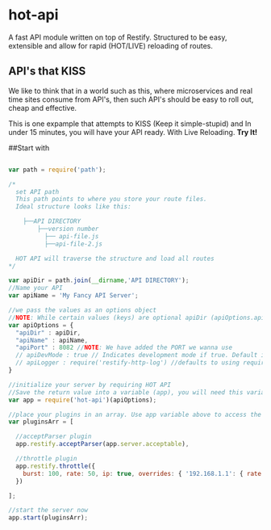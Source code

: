 # hot-api
A fast API module written on top of Restify. Structured to be easy, extensible and allow for rapid (HOT/LIVE) reloading of routes.

## API's that KISS
We like to think that in a world such as this, where microservices and real time sites consume from API's, then such API's should be easy to roll out, cheap and effective.

This is one expample that attempts to KISS (Keep it simple-stupid) and In under 15 minutes, you will have your API ready. With Live Reloading. **Try It!**

##Start with

```javascript

var path = require('path');

/*
  set API path
  This path points to where you store your route files.
  Ideal structure looks like this:

    ├──API DIRECTORY
        ├──version number
          ├── api-file.js
          ├──api-file-2.js

  HOT API will traverse the structure and load all routes
*/

var apiDir = path.join(__dirname,'API DIRECTORY');
//Name your API
var apiName = 'My Fancy API Server';

//we pass the values as an options object
//NOTE: While certain values (keys) are optional apiDir (apiOptions.apiDir) is not and must be entered and be a valid directory path
var apiOptions = {
  "apiDir" : apiDir,
  "apiName" : apiName,
  "apiPort" : 8082 //NOTE: We have added the PORT we wanna use
  // apiDevMode : true // Indicates development mode if true. Default is false
  // apiLogger : require('restify-http-log') //defaults to using require('restify-pino-logger')()
}

//initialize your server by requiring HOT API
//Save the return value into a variable (app), you will need this variable to load your plugins
var app = require('hot-api')(apiOptions);

//place your plugins in an array. Use app variable above to access the restify & server objects
var pluginsArr = [

  //acceptParser plugin
  app.restify.acceptParser(app.server.acceptable),

  //throttle plugin
  app.restify.throttle({
    burst: 100, rate: 50, ip: true, overrides: { '192.168.1.1': { rate: 0, burst: 0 } }
  })

];

//start the server now
app.start(pluginsArr);


```
